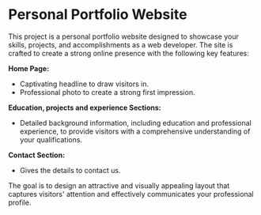 # Personal Portfolio Website

This project is a personal portfolio website designed to showcase your skills, projects, and accomplishments as a web developer. The site is crafted to create a strong online presence with the following key features:

  **Home Page:** 
  - Captivating headline to draw visitors in.
  - Professional photo to create a strong first impression.

  **Education, projects and experience Sections:**
  - Detailed background information, including education and professional experience, to provide visitors with a comprehensive understanding of your qualifications.
    
  **Contact Section:**
  - Gives the details to contact us.
    
The goal is to design an attractive and visually appealing layout that captures visitors' attention and effectively communicates your professional profile.
